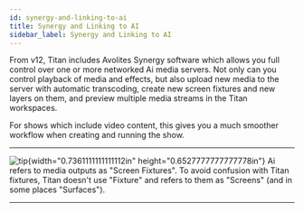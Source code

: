 ```yaml
---
id: synergy-and-linking-to-ai 
title: Synergy and Linking to AI
sidebar_label: Synergy and Linking to AI
---
```


From v12, Titan includes Avolites Synergy software which allows you full
control over one or more networked Ai media servers. Not only can you
control playback of media and effects, but also upload new media to the
server with automatic transcoding, create new screen fixtures and new
layers on them, and preview multiple media streams in the Titan
workspaces.

For shows which include video content, this gives you a much smoother
workflow when creating and running the show.

  -------------------------------------------------------------------------------------------- ---------------------------------------------------------------------------------------------------------------------------------------------------------------------------------------
  ![tip](/docs/images/image7.png){width="0.7361111111111112in" height="0.6527777777777778in"}   Ai refers to media outputs as "Screen Fixtures". To avoid confusion with Titan fixtures, Titan doesn't use "Fixture" and refers to them as "Screens" (and in some places "Surfaces").
  -------------------------------------------------------------------------------------------- ---------------------------------------------------------------------------------------------------------------------------------------------------------------------------------------


